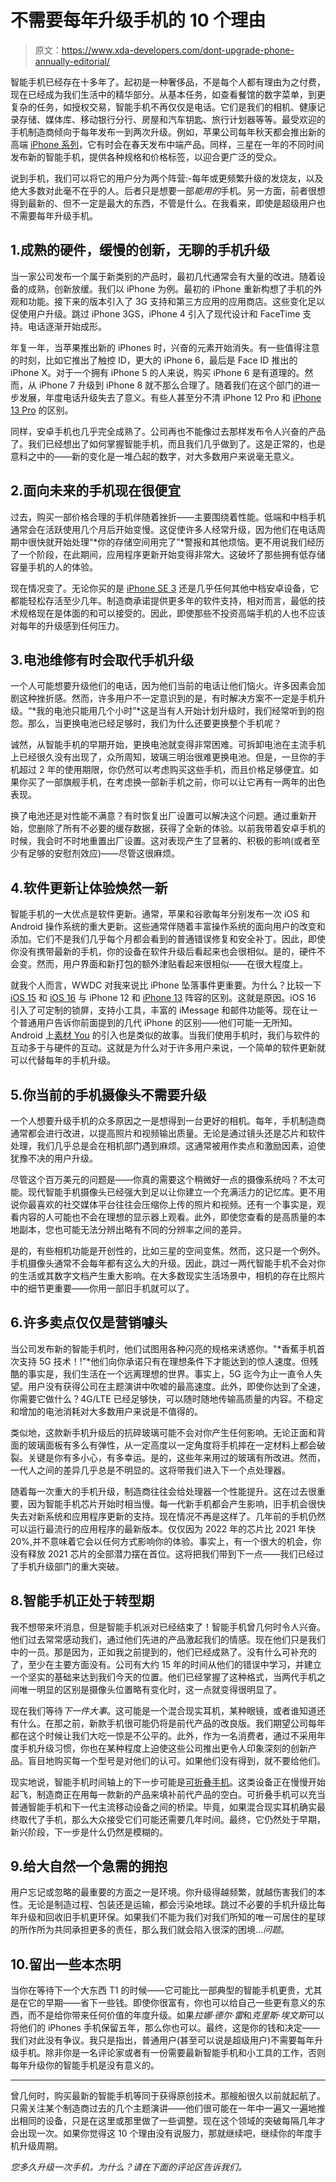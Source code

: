 # 不需要每年升级手机的 10 个理由

> 原文：<https://www.xda-developers.com/dont-upgrade-phone-annually-editorial/>

智能手机已经存在十多年了。起初是一种奢侈品，不是每个人都有理由为之付费，现在已经成为我们生活中的精华部分。从基本任务，如查看餐馆的数字菜单，到更复杂的任务，如授权交易，智能手机不再仅仅是电话。它们是我们的相机、健康记录存储、媒体库、移动银行分行、房屋和汽车钥匙、旅行计划器等等。最受欢迎的手机制造商倾向于每年发布一到两次升级。例如，苹果公司每年秋天都会推出新的高端 [iPhone 系列](http://xda-developers.com/best-iphone)，它有时会在春天发布中端产品。同样，三星在一年的不同时间发布新的智能手机，提供各种规格和价格标签，以迎合更广泛的受众。

说到手机，我们可以将它的用户分为两个阵营:-每年或更频繁升级的发烧友，以及绝大多数对此毫不在乎的人。后者只是想要一部*能用的*手机。另一方面，前者很想得到最新的、但不一定是最大的东西，不管是什么。在我看来，即使是超级用户也不需要每年升级手机。

## 1.成熟的硬件，缓慢的创新，无聊的手机升级

当一家公司发布一个属于新类别的产品时，最初几代通常会有大量的改进。随着设备的成熟，创新放缓。我们以 iPhone 为例。最初的 iPhone 重新构想了手机的外观和功能。接下来的版本引入了 3G 支持和第三方应用的应用商店。这些变化足以促使用户升级。跳过 iPhone 3GS，iPhone 4 引入了现代设计和 FaceTime 支持。电话逐渐开始成形。

年复一年，当苹果推出新的 iPhones 时，兴奋的元素开始消失。有一些值得注意的时刻，比如它推出了触控 ID，更大的 iPhone 6，最后是 Face ID 推出的 iPhone X。对于一个拥有 iPhone 5 的人来说，购买 iPhone 6 是有道理的。然而，从 iPhone 7 升级到 iPhone 8 就不那么合理了。随着我们在这个部门的进一步发展，年度电话升级失去了意义。有些人甚至分不清 iPhone 12 Pro 和 [iPhone 13 Pro](http://xda-developers.com/iphone-13-pro) 的区别。

同样，安卓手机也几乎完全成熟了。公司再也不能像过去那样发布令人兴奋的产品了。我们已经想出了如何掌握智能手机，而且我们几乎做到了。这是正常的，也是意料之中的——新的变化是一堆凸起的数字，对大多数用户来说毫无意义。

## 2.面向未来的手机现在很便宜

过去，购买一部价格合理的手机伴随着挫折——主要围绕着性能。低端和中档手机通常会在活跃使用几个月后开始变慢。这促使许多人经常升级，因为他们在电话周期中很快就开始处理“*你的存储空间用完了”*警报和其他烦恼。更不用说我们经历了一个阶段，在此期间，应用程序更新开始变得非常大。这破坏了那些拥有低存储容量手机的人的体验。

现在情况变了。无论你买的是 [iPhone SE 3](https://www.xda-developers.com/apple-iphone-se-3-review/) 还是几乎任何其他中档安卓设备，它都能轻松存活至少几年。制造商承诺提供更多年的软件支持，相对而言，最低的技术规格现在是体面的和可以接受的。因此，即使那些不投资高端手机的人也不应该对每年的升级感到任何压力。

## 3.电池维修有时会取代手机升级

一个人可能想要升级他们的电话，因为他们当前的电话让他们恼火。许多因素会加剧这种挫折感。然而，许多用户不一定意识到的是，有时解决方案不一定是手机升级。“*我的电池只能用几个小时”*这是当有人开始计划升级时，我们经常听到的抱怨。那么，当更换电池已经足够时，我们为什么还要更换整个手机呢？

诚然，从智能手机的早期开始，更换电池就变得非常困难。可拆卸电池在主流手机上已经很久没有出现了，众所周知，玻璃三明治很难更换电池。但是，一旦你的手机超过 2 年的使用期限，你仍然可以考虑购买这些手机，而且价格足够便宜。如果你买了一部旗舰手机，在考虑换一部新手机之前，你可以让它再有一两年的出色表现。

换了电池还是对性能不满意？有时恢复出厂设置可以解决这个问题。通过重新开始，您删除了所有不必要的缓存数据，获得了全新的体验。以前我带着安卓手机的时候，我会时不时地重置出厂设置。这对表现产生了显著的、积极的影响(或者至少有足够的安慰剂效应)——尽管这很麻烦。

## 4.软件更新让体验焕然一新

智能手机的一大优点是软件更新。通常，苹果和谷歌每年分别发布一次 iOS 和 Android 操作系统的重大更新。这些通常伴随着丰富操作系统的面向用户的改变和添加。它们不是我们几乎每个月都会看到的普通错误修复和安全补丁。因此，即使你没有携带最新的手机，你的设备在软件升级后看起来也会很相似。是的，硬件不会变。然而，用户界面和新打包的额外津贴看起来很相似——在很大程度上。

就我个人而言，WWDC 对我来说比 iPhone 坠落事件更重要。为什么？比较一下 [iOS 15](https://www.xda-developers.com/ios-15) 和 [iOS 16](https://www.xda-developers.com/ios-16) 与 iPhone 12 和 [iPhone 13](https://www.xda-developers.com/apple-iphone-13-review/) 阵容的区别。这就是原因。iOS 16 引入了可定制的锁屏，支持小工具，丰富的 iMessage 和邮件功能等。现在让一个普通用户告诉你前面提到的几代 iPhone 的区别——他们可能一无所知。Android 上[素材 You](https://www.xda-developers.com/material-you/) 的引入也是类似的故事。当我们使用手机时，我们与软件的互动多于与硬件的互动。这就是为什么对于许多用户来说，一个简单的软件更新就可以代替每年的手机升级。

## 5.你当前的手机摄像头不需要升级

一个人想要升级手机的众多原因之一是想得到一台更好的相机。每年，手机制造商通常都会进行改进，以提高照片和视频输出质量。无论是通过镜头还是芯片和软件处理，我们几乎总是会在相机部门遇到麻烦。这通常被用作卖点和激励因素，迫使犹豫不决的用户升级。

尽管这个百万美元的问题是——你真的需要这个稍微好一点的摄像系统吗？不太可能。现代智能手机摄像头已经强大到足以让你建立一个充满活力的记忆库。更不用说你最喜欢的社交媒体平台往往会压缩你上传的照片和视频。还有一个事实是，观看内容的人可能也不会在理想的显示器上观看。此外，即使您查看的是高质量的本地副本，您也可能无法分辨出略有不同的分辨率之间的差异。

是的，有些相机功能是开创性的，比如三星的空间变焦。然而，这只是一个例外。手机摄像头通常不会每年都有这么大的升级。因此，跳过一两代智能手机不会对你的生活或其数字文档产生重大影响。在大多数现实生活场景中，相机的存在比照片中的细节更重要——你用一部旧手机就可以了。

## 6.许多卖点仅仅是营销噱头

当公司发布新的智能手机时，他们试图用各种闪亮的规格来诱惑你。"*香蕉手机首次支持 5G 技术！!"*他们向你承诺只有在理想条件下才能达到的惊人速度。但残酷的事实是，我们生活在一个远离理想的世界。事实上，5G 迄今为止一直令人失望。用户没有获得公司在主题演讲中吹嘘的最高速度。此外，即使你达到了全速，你需要它做什么？4G/LTE 已经足够快，可以随时随地传输高质量的内容。不稳定和增加的电池消耗对大多数用户来说是不值得的。

类似地，这款新手机升级后的抗碎玻璃可能不会对你产生任何影响。无论正面和背面的玻璃面板有多么有弹性，从一定高度以一定角度将手机摔在一定材料上都会破裂。关键是你有多小心，有多幸运。是的，这些年来用过的玻璃有所改进。然而，一代人之间的差异几乎总是不明显的。这将带我们进入下一个点处理器。

随着每一次重大的手机升级，制造商往往会给处理器一个性能提升。这在过去很重要，因为智能手机芯片开始时相当慢。每一代新手机都会产生影响，旧手机会很快失去对新系统和应用程序更新的支持。现在情况不再是这样了。几年前的手机仍然可以运行最流行的应用程序的最新版本。仅仅因为 2022 年的芯片比 2021 年快 20%,并不意味着它会以任何方式影响你的体验。事实上，有一个很大的机会，你没有释放 2021 芯片的全部潜力摆在首位。这将把我们带到下一点——我们已经过了手机升级部门的重大突破。

## 8.智能手机正处于转型期

我不想带来坏消息，但是智能手机派对已经结束了！智能手机曾几何时令人兴奋。他们过去常常感动我们，通过他们先进的产品激起我们的情感。现在他们只是我们中的一员。那是因为，正如我之前提到的，他们已经成熟了。没有什么可补充的了，至少在主要方面没有。公司有大约 15 年的时间从他们的错误中学习，并建立一个坚实的基础来达到我们今天的位置。他们已经掌握了这种格式，当两代手机之间唯一明显的区别是摄像头位置略有变化时，这一点就变得很明显了。

现在我们等待*下一件大事*。这可能是一个混合现实耳机，某种眼镜，或者谁知道还有什么。在那之前，新款手机很可能仍将是前代产品的改良版。我们期望公司每年都在这个时候让我们大吃一惊是不公平的。此外，作为一名消费者，通过不采用年度手机升级习惯，你也在某种程度上迫使这些公司推出更令人印象深刻的创新产品。盲目地购买每一个型号是对他们的认可。如果他们没有得到，就不要给他们。

现实地说，智能手机时间轴上的下一步可能是[可折叠手机](https://www.xda-developers.com/best-foldable-phones/)。这类设备正在慢慢开始起飞，制造商正在用每一款新的产品来填补前代产品的空白。可折叠手机可以充当普通智能手机和下一代主流移动设备之间的桥梁。毕竟，如果混合现实耳机确实最终取代了手机，那么大众接受它们可能还需要几年时间。最终，它仍然处于早期，新兴阶段，下一步是什么仍然是模糊的。

## 9.给大自然一个急需的拥抱

用户忘记或忽略的最重要的方面之一是环境。你升级得越频繁，就越伤害我们的本性。无论是制造过程、包装还是运输，都会污染地球。跳过不必要的手机升级比每年升级和回收旧手机更环保。如果我们不能为我们对我们所知的唯一可居住的星球的所作所为共同承担更多的责任，那么我们就会陷入很深的困境...*问题*。

## 10.留出一些本杰明

当你在等待下一个大东西 T1 的时候——它可能比一部典型的智能手机更贵，尤其是在它的早期——省下一些钱。即使你很富有，你也可以给自己一些更有意义的东西，而不是给你带来任何价值的年度升级。如果*拉娜·德尔·雷*和*克里斯·埃文斯*可以将他们的 iPhones 手机保留五年，那么你也可以。最终，这是你的钱和决定——我们对此没有争议。我只是指出，普通用户(甚至可以说是超级用户)不需要每年升级手机。除非你是一名评论家或者有一份需要最新智能手机和小工具的工作，否则每年升级你的智能手机是没有意义的。

* * *

曾几何时，购买最新的智能手机等同于获得原创技术。那艘船很久以前就起航了。只需关注某个制造商过去的几个主题演讲——他们很可能在一年中一遍又一遍地推出相同的设备，只是在这里或那里做了一些调整。现在这个领域的突破每隔几年才会出现一次。如果你觉得这 10 个理由没有说服力，那就继续吧，继续你的年度手机升级周期。

*您多久升级一次手机，为什么？请在下面的评论区告诉我们。*
